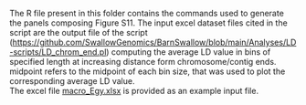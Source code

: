 The R file present in this folder contains the commands used to generate the panels composing Figure S11. The input excel dataset files cited in the script are the output file of the script (https://github.com/SwallowGenomics/BarnSwallow/blob/main/Analyses/LD-scripts/LD_chrom_end.pl) computing the average LD value in bins of specified length at increasing distance form chromosome/contig ends. <br />
midpoint refers to the midpoint of each bin size, that was used to plot the corresponding average LD value. <br>
The excel file [macro_Egy.xlsx](macro_Egy.xlsx) is provided as an example input file.